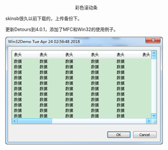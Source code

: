 
<p align="center">彩色滚动条</p>

skinsb很久以前下载的，上传备份下。


更新Detours到4.0.1，添加了MFC和Win32的使用例子。


![snatshot.png](snatshot.png)



